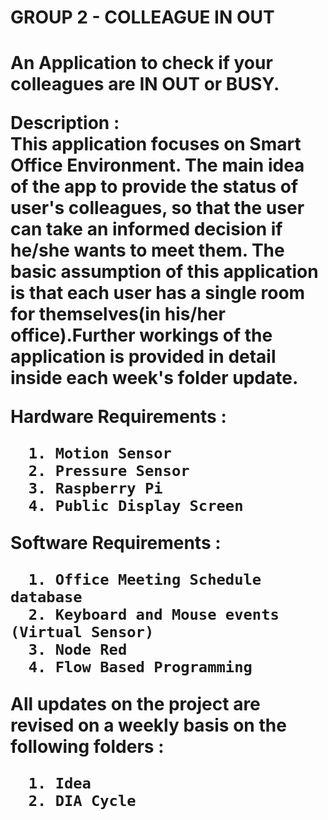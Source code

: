 
<h1>GROUP 2 - COLLEAGUE IN OUT<h1>

<b>An Application to check if your colleagues are IN OUT or BUSY.<b> 

<b>Description :<b><br> 
      This application focuses on Smart Office Environment. The main idea of the app to provide the status of  user's colleagues, so that the user can take an informed decision if he/she wants to meet them. The basic assumption of this application is that each user has a single room for themselves(in his/her office).Further workings of the application is provided in detail inside each week's folder update.

Hardware Requirements : 

      1. Motion Sensor
      2. Pressure Sensor
      3. Raspberry Pi
      4. Public Display Screen
      
Software Requirements :

      1. Office Meeting Schedule database
      2. Keyboard and Mouse events (Virtual Sensor)
      3. Node Red
      4. Flow Based Programming

All updates on the project are revised on a weekly basis on the following folders : 

      1. Idea
      2. DIA Cycle 
